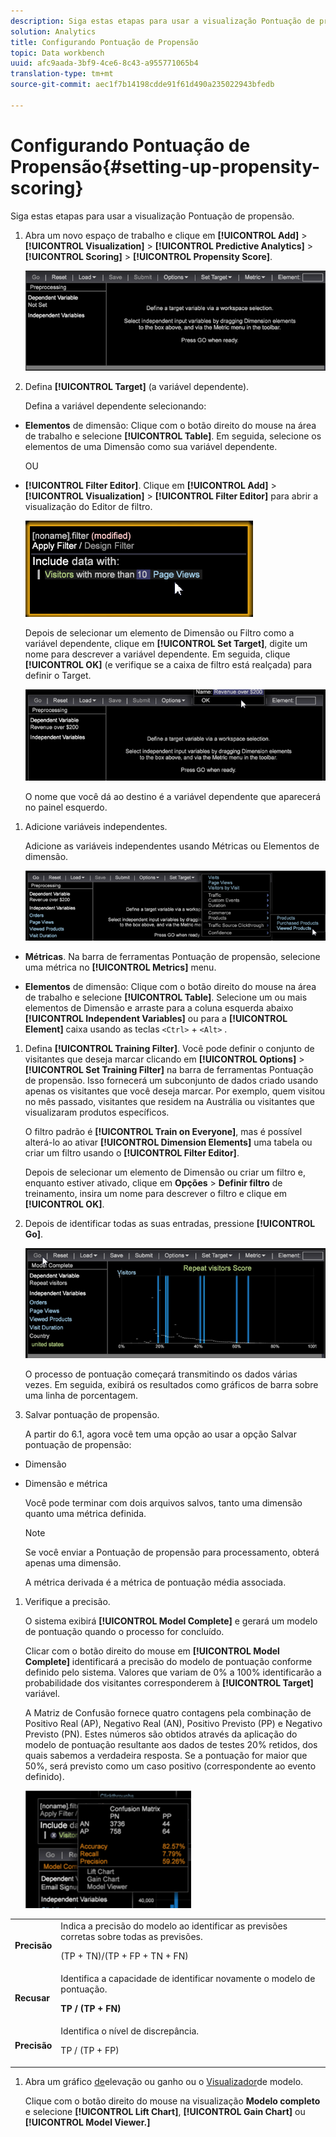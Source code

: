 ```yaml
---
description: Siga estas etapas para usar a visualização Pontuação de propensão.
solution: Analytics
title: Configurando Pontuação de Propensão
topic: Data workbench
uuid: afc9aada-3bf9-4ce6-8c43-a955771065b4
translation-type: tm+mt
source-git-commit: aec1f7b14198cdde91f61d490a235022943bfedb

---
```



# Configurando Pontuação de Propensão{#setting-up-propensity-scoring}

Siga estas etapas para usar a visualização Pontuação de propensão.

1. Abra um novo espaço de trabalho e clique em **[!UICONTROL Add]** > **[!UICONTROL Visualization]** > **[!UICONTROL Predictive Analytics]** > **[!UICONTROL Scoring]** > **[!UICONTROL Propensity Score]**.

   ![](assets/propensity_visualization.png)

1. Defina **[!UICONTROL Target]** (a variável dependente).

   Defina a variável dependente selecionando:

* **Elementos** de dimensão: Clique com o botão direito do mouse na área de trabalho e selecione **[!UICONTROL Table]**. Em seguida, selecione os elementos de uma Dimensão como sua variável dependente.

   OU

* **[!UICONTROL Filter Editor]**. Clique em **[!UICONTROL Add]** > **[!UICONTROL Visualization]** > **[!UICONTROL Filter Editor]** para abrir a visualização do Editor de filtro.

   ![](assets/propensity_visualization_filter_editor.png)

   Depois de selecionar um elemento de Dimensão ou Filtro como a variável dependente, clique em **[!UICONTROL Set Target]**, digite um nome para descrever a variável dependente. Em seguida, clique **[!UICONTROL OK]** (e verifique se a caixa de filtro está realçada) para definir o Target.

   ![](assets/propensity_visualization_setTarget.png)

   O nome que você dá ao destino é a variável dependente que aparecerá no painel esquerdo.
1. Adicione variáveis independentes.

   Adicione as variáveis independentes usando Métricas ou Elementos de dimensão.

   ![](assets/propensity_visualization_metrics.png)

* **Métricas**. Na barra de ferramentas Pontuação de propensão, selecione uma métrica no **[!UICONTROL Metrics]** menu.

* **Elementos** de dimensão: Clique com o botão direito do mouse na área de trabalho e selecione **[!UICONTROL Table]**. Selecione um ou mais elementos de Dimensão e arraste para a coluna esquerda abaixo **[!UICONTROL Independent Variables]** ou para a **[!UICONTROL Element]** caixa usando as teclas `<Ctrl>` + `<Alt>` .

1. Defina **[!UICONTROL Training Filter]**. Você pode definir o conjunto de visitantes que deseja marcar clicando em **[!UICONTROL Options]** > **[!UICONTROL Set Training Filter]** na barra de ferramentas Pontuação de propensão. Isso fornecerá um subconjunto de dados criado usando apenas os visitantes que você deseja marcar. Por exemplo, quem visitou no mês passado, visitantes que residem na Austrália ou visitantes que visualizaram produtos específicos.

   O filtro padrão é **[!UICONTROL Train on Everyone]**, mas é possível alterá-lo ao ativar **[!UICONTROL Dimension Elements]** uma tabela ou criar um filtro usando o **[!UICONTROL Filter Editor]**.

   Depois de selecionar um elemento de Dimensão ou criar um filtro e, enquanto estiver ativado, clique em **Opções** > **Definir filtro** de treinamento, insira um nome para descrever o filtro e clique em **[!UICONTROL OK]**.
1. Depois de identificar todas as suas entradas, pressione **[!UICONTROL Go]**.

   ![](assets/propensity_visualization_GO.png)

   O processo de pontuação começará transmitindo os dados várias vezes. Em seguida, exibirá os resultados como gráficos de barra sobre uma linha de porcentagem.
1. Salvar pontuação de propensão.

   A partir do 6.1, agora você tem uma opção ao usar a opção Salvar pontuação de propensão:

* Dimensão
* Dimensão e métrica

   Você pode terminar com dois arquivos salvos, tanto uma dimensão quanto uma métrica definida.

   >[!NOTE]
   >
   >Se você enviar a Pontuação de propensão para processamento, obterá apenas uma dimensão.

   A métrica derivada é a métrica de pontuação média associada.
1. Verifique a precisão.

   O sistema exibirá **[!UICONTROL Model Complete]** e gerará um modelo de pontuação quando o processo for concluído.

   Clicar com o botão direito do mouse em **[!UICONTROL Model Complete]** identificará a precisão do modelo de pontuação conforme definido pelo sistema. Valores que variam de 0% a 100% identificarão a probabilidade dos visitantes corresponderem à **[!UICONTROL Target]** variável.

   A Matriz de Confusão fornece quatro contagens pela combinação de Positivo Real (AP), Negativo Real (AN), Positivo Previsto (PP) e Negativo Previsto (PN). Estes números são obtidos através da aplicação do modelo de pontuação resultante aos dados de testes 20% retidos, dos quais sabemos a verdadeira resposta. Se a pontuação for maior que 50%, será previsto como um caso positivo (correspondente ao evento definido).

   ![](assets/propensity_lift_gain_1.png)

<table id="table_154BDD6D294C4ED1B8C15EC33B74B199"> 
 <tbody> 
  <tr> 
   <td colname="col1"><b> Precisão</b> </td> 
   <td colname="col2"> Indica a precisão do modelo ao identificar as previsões corretas sobre todas as previsões. <p>(TP + TN)/(TP + FP + TN + FN) </p> </td> 
  </tr> 
  <tr> 
   <td colname="col1"><b> Recusar</b> </td> 
   <td colname="col2"> Identifica a capacidade de identificar novamente o modelo de pontuação. <p><b>TP / (TP + FN)</b> </p> </td> 
  </tr> 
  <tr> 
   <td colname="col1"><b> Precisão</b> </td> 
   <td colname="col2">Identifica o nível de discrepância. <p>TP / (TP + FP) </p> </td> 
  </tr> 
 </tbody> 
</table>

1. Abra um gráfico [de](../../../../home/c-get-started/c-analysis-vis/c-visitor-propensity/c-propensity-gain-lift-chart.md#concept-0d049f6baf534f7fb97f271843ba6c4a)elevação ou ganho ou o [Visualizador](../../../../home/c-get-started/c-analysis-vis/c-visitor-propensity/c-propensity-model-viewer.md#concept-9f2593a8218140b7bd132a4c74e159f9)de modelo.

   Clique com o botão direito do mouse na visualização **Modelo completo** e selecione **[!UICONTROL Lift Chart]**, **[!UICONTROL Gain Chart]** ou **[!UICONTROL Model Viewer.]**
